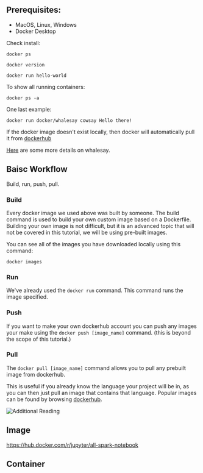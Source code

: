 ## Prerequisites:

- MacOS, Linux, Windows
- Docker Desktop

Check install:

```
docker ps 
```
```
docker version
```
```
docker run hello-world
```
To show all running containers:
```
docker ps -a
```
One last example:
```
docker run docker/whalesay cowsay Hello there!
```
If the docker image doesn't exist locally, then docker will automatically pull it from [dockerhub](https://hub.docker.com/)

[Here](https://hub.docker.com/r/docker/whalesay) are some more details on whalesay.

## Baisc Workflow

Build, run, push, pull.

### Build

Every docker image we used above was built by someone. The build command is used to build your own custom image based on a Dockerfile. Building your own image is not difficult, but it is an advanced topic that will not be covered in this tutorial, we will be using pre-built images. 

You can see all of the images you have downloaded locally using this command:
```
docker images
```

### Run

We've already used the ```docker run``` command. This command runs the image specified. 

### Push

If you want to make your own dockerhub account you can push any images your make using the ```docker push [image_name]``` command. (this is beyond the scope of this tutorial.)

### Pull

The ```docker pull [image_name]``` command allows you to pull any prebuilt image from dockerhub. 

This is useful if you already know the language your project will be in, as you can then just pull an image that contains that language. Popular images can be found by browsing [dockerhub](https://hub.docker.com/). 

![Additional Reading](https://medium.com/@deepakshakya/beginners-guide-to-use-docker-build-run-push-and-pull-4a132c094d75)

## Image

https://hub.docker.com/r/jupyter/all-spark-notebook

## Container


